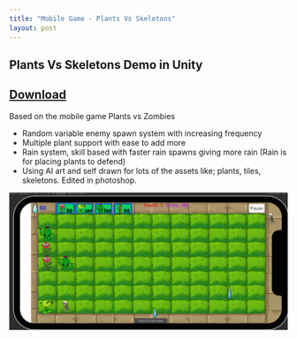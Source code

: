 ```yaml
---
title: "Mobile Game - Plants Vs Skeletons"
layout: post
---
```


## Plants Vs Skeletons Demo in Unity
[Download](https://yec-my.sharepoint.com/:u:/r/personal/brody_oneill_torontofilmschool_ca/Documents/GAME%20BUILDS/Plants_vs_Skeletons-ANDROID.apk?csf=1&web=1&e=SHn9Ub)
---
Based on the mobile game Plants vs Zombies
- Random variable enemy spawn system with increasing frequency
- Multiple plant support with ease to add more
- Rain system, skill based with faster rain spawns giving more rain (Rain is for placing plants to defend)
- Using AI art and self drawn for lots of the assets like; plants, tiles, skeletons. Edited in photoshop.

![Pinball Game](/images/PVZMobile2.png)
